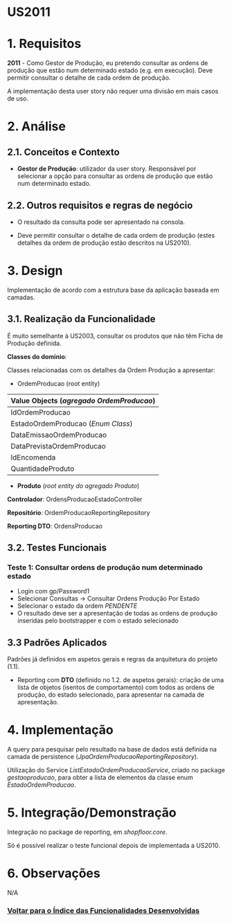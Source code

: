 **US2011**
=======================================

# 1. Requisitos

**2011** - Como Gestor de Produção, eu pretendo consultar as ordens de produção que estão num determinado estado (e.g. em execução). Deve permitir consultar o detalhe de cada ordem de produção.

A implementação desta user story não requer uma divisão em mais casos de uso.

# 2. Análise

## 2.1. Conceitos e Contexto

* **Gestor de Produção**: utilizador da user story. Responsável por selecionar a opção para consultar as ordens de produção que estão num determinado estado.

## 2.2. Outros requisitos e regras de negócio

* O resultado da consulta pode ser apresentado na consola.

* Deve permitir consultar o detalhe de cada ordem de produção (estes detalhes da ordem de produção estão descritos na US2010).

# 3. Design

Implementação de acordo com a estrutura base da aplicação baseada em camadas.

## 3.1. Realização da Funcionalidade

É muito semelhante à US2003, consultar os produtos que não têm Ficha de Produção definida.

**Classes do domínio**:

Classes relacionadas com os detalhes da Ordem Produção a apresentar:

* OrdemProducao (root entity)

| Value Objects (*agregado OrdemProducao*) |
|---------|
| IdOrdemProducao |
| EstadoOrdemProducao (*Enum Class*) |
| DataEmissaoOrdemProducao |
| DataPrevistaOrdemProducao |
| IdEncomenda |
| QuantidadeProduto |

* **Produto** (*root entity do agregado Produto*)

**Controlador**: OrdensProducaoEstadoController

**Repositório**: OrdemProducaoReportingRepository

**Reporting DTO**: OrdensProducao

## 3.2. Testes Funcionais

### **Teste 1:** Consultar ordens de produção num determinado estado

- Login com gp/Password1
- Selecionar Consultas -> Consultar Ordens Produção Por Estado
- Selecionar o estado da ordem *PENDENTE*
- O resultado deve ser a apresentação de todas as ordens de produção inseridas pelo bootstrapper e com o estado selecionado

## 3.3 Padrões Aplicados

Padrões já definidos em aspetos gerais e regras da arquitetura do projeto (1.1).

* Reporting com **DTO** (definido no 1.2. de aspetos gerais): criação de uma lista de objetos (isentos de comportamento) com todos as ordens de produção, do estado selecionado, para apresentar na camada de apresentação.

# 4. Implementação

A query para pesquisar pelo resultado na base de dados está definida na camada de persistence (*JpaOrdemProducaoReportingRepository*).

Utilização do Service *ListEstadoOrdemProducaoService*, criado no package *gestaoproducao*, para obter a lista de elementos da classe enum *EstadoOrdemProducao*.

# 5. Integração/Demonstração

Integração no package de reporting, em _shopfloor.core_.

Só é possível realizar o teste funcional depois de implementada a US2010.

# 6. Observações

N/A

### [**Voltar para o Índice das Funcionalidades Desenvolvidas**](../ListaFuncionalidades.md)

